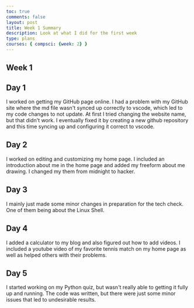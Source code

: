 ```yaml
---
toc: true
comments: false
layout: post
title: Week 1 Summary
description: Look at what I did for the first week
type: plans
courses: { compsci: {week: 2} }
---
```


## Week 1

## Day 1 
I worked on getting my GitHub page online. I had a problem with my GitHub site where the md file wasn't synced up correctly to vscode, which led to my code changes to not update. At first I tried changing the website name, but that didn't work. I eventually fixed it by creating a new github repository and this time syncing up and configuring it correct to vscode. 

## Day 2
I worked on editing and customizing my home page. I included an introduction about me in the home page and added my freeform about me drawing. I changed my them from midnight to hacker.

## Day 3
I mainly just made some minor changes in preparation for the tech check. One of them being about the Linux Shell.

## Day 4
I added a calculator to my blog and also figured out how to add videos. I included a youtube video of my favorite tennis match on my home page as well as helped others with their problems.

## Day 5
I started working on my Python quiz, but wasn't really able to getting it fully up and running. The code was written, but there were just some minor issues that led to undesirable results. 